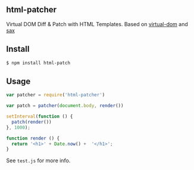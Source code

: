 ## html-patcher

Virtual DOM Diff & Patch with HTML Templates. Based on [virtual-dom](http://npmjs.org/virtual-dom) and [sax](http://npmjs.org/sax)

## Install

```bash
$ npm install html-patch
```

## Usage

```js
var patcher = require('html-patcher')

var patch = patcher(document.body, render())

setInterval(function () {
  patch(render())
}, 1000);

function render () {
  return '<h1>' + Date.now() +  '</h1>';
}
```

See `test.js` for more info.
